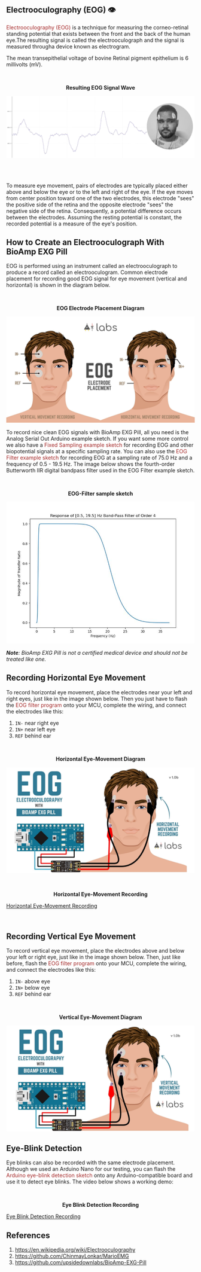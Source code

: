 ## Electrooculography (EOG) &#128065;

   
<a href="https://en.wikipedia.org/wiki/Electrooculography" style="color: brown; text-decoration: none;"> Electrooculography (EOG)</a>
 is a technique for measuring the corneo-retinal standing potential that exists between the front and the back of the human eye.The resulting signal is called the electrooculograph and the signal is measured througha device known as electrogram.
 
The mean transepithelial voltage of bovine Retinal pigment epithelium is 6 millivolts (mV). 

  <br>

<p style="text-align: center;"> <b> Resulting EOG Signal Wave </b></p>

![eog-demo-diagram](images/EOG/bioamp-exg-pill-eog-demo.jpg)

<br><br>

To measure eye movement, pairs of electrodes are typically placed either above and below the eye or to the left and right of the eye. If the eye moves from center position toward one of the two electrodes, this electrode "sees" the positive side of the retina and the opposite electrode "sees" the negative side of the retina. Consequently, a potential difference occurs between the electrodes. Assuming the resting potential is constant, the recorded potential is a measure of the eye's position.

## How to Create an Electrooculograph With BioAmp EXG Pill

EOG is performed using an instrument called an electrooculograph to produce a record called an electrooculogram. Common electrode placement for recording good EOG signal for eye movement (vertical and horizontal) is shown in the diagram below.

<br>

<p style="text-align: center;"> <b> EOG Electrode Placement Diagram </b></p>

![eog-electrode-placement](images/EOG/bioamp-exg-pill-eog-electrode-placement.jpg)


To record nice clean EOG signals with BioAmp EXG Pill, all you need is the Analog Serial Out Arduino example sketch. If you want some more control we also have a <a href="https://github.com/upsidedownlabs/BioAmp-EXG-Pill/tree/main/software/FixedSampling" style="color: brown; text-decoration: none;"> Fixed Sampling example sketch</a>
 for recording EOG and other biopotential signals at a specific sampling rate. You can also use the <a href="https://github.com/upsidedownlabs/BioAmp-EXG-Pill/blob/main/software/EOGFilter/EOGFilter.ino" style="color: brown; text-decoration: none;"> EOG Filter example sketch</a>  for recording EOG at a sampling rate of 75.0 Hz and a frequency of 0.5 - 19.5 Hz. The image below shows the fourth-order Butterworth IIR digital bandpass filter used in the EOG Filter example sketch.

<br>

<p style="text-align: center;"> <b> EOG-Filter sample sketch </b></p>

![eog-filter](images/EOG/bioamp-exg-pill-eogfilter.jpg)

_**Note**: BioAmp EXG Pill is not a certified medical device and should not be treated like one._

## Recording Horizontal Eye Movement

To record horizontal eye movement, place the electrodes near your left and right eyes, just like in the image shown below. Then you just have to flash the <a href="https://github.com/upsidedownlabs/BioAmp-EXG-Pill/blob/main/software/EOGFilter/EOGFilter.ino" style="color: brown; text-decoration: none;"> EOG filter program </a>  onto your MCU, complete the wiring, and connect the electrodes like this:

1. `IN-` near right eye
2. `IN+` near left eye
3. `REF` behind ear

<br>

<p style="text-align: center;"> <b> Horizontal Eye-Movement Diagram </b></p>

![horizontal-eye-movement-diagram](images/EOG/bioamp-exg-pill-electrooculography-horizontal.jpg)

<br>

<p style="text-align: center;"> <b> Horizontal Eye-Movement Recording</b></p>

<div class="video-container">

[Horizontal Eye-Movement Recording](https://player.vimeo.com/video/605740636?h=68382bb00a ':include :type=iframe frameborder=0')

</div>

<br>

## Recording Vertical Eye Movement

To record vertical eye movement, place the electrodes above and below your left or right eye, just like in the image shown below. Then, just like before, flash the <a href="https://github.com/upsidedownlabs/BioAmp-EXG-Pill/blob/main/software/EOGFilter/EOGFilter.ino" style="color: brown; text-decoration: none;"> EOG filter program </a> onto your MCU, complete the wiring, and connect the electrodes like this:

1. `IN-` above eye
2. `IN+` below eye
3. `REF` behind ear

<br>

<p style="text-align: center;"> <b> Vertical Eye-Movement Diagram </b></p>

![vertical-eye-movement-diagram](images/EOG/bioamp-exg-pill-electrooculography-vertical.jpg)

## Eye-Blink Detection

Eye blinks can also be recorded with the same electrode placement. Although we used an Arduino Nano for our testing, you can flash the <a href="https://github.com/upsidedownlabs/BioAmp-EXG-Pill/blob/main/software/EyeBlinkDetection/EyeBlinkDetection.ino" style="color: brown; text-decoration: none;"> Arduino eye-blink detection sketch</a>
onto any Arduino-compatible board and use it to detect eye blinks. The video below shows a working demo:

<br>

<p style="text-align: center;"> <b> Eye Blink Detection Recording </b></p>

<div class="video-container">

[Eye Blink Detection Recording](https://player.vimeo.com/video/605736032?h=bf6b7bcb55 ':include :type=iframe frameborder=0')

</div>

## References

1. <a href="https://en.wikipedia.org/wiki/Electrooculography" style="color: brown; text-decoration: none;"> https://en.wikipedia.org/wiki/Electrooculography</a>
2. <a href="https://github.com/ChinmayLonkar/MarioEMG" style="color: brown; text-decoration: none;">https://github.com/ChinmayLonkar/MarioEMG</a>
3. <a href="https://github.com/upsidedownlabs/BioAmp-EXG-Pill" style="color: brown; text-decoration: none;">https://github.com/upsidedownlabs/BioAmp-EXG-Pill</a>

